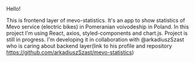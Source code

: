Hello!

This is frontend layer of mevo-statistics. It's an app to show statistics of Mevo service (electric bikes) in Pomeranian 
voivodeship in Poland.
In this project I'm using React, axios, styled-components and chart.js. 
Project is still in progress.
 I'm developing it in collaboration with @arkadiuszSzast who is caring about backend layer(link to his profile and repository https://github.com/arkadiuszSzast/mevo-statistics)


